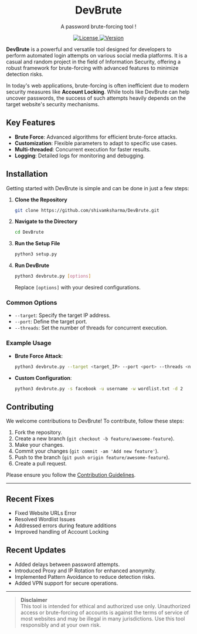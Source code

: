 <div align="center">
  <h1>DevBrute</h1>
  <p>A password brute-forcing tool !</p>
</div>

<div align="center">
    <a href="https://github.com/shivamksharma/terminal_portfolio/blob/main/LICENSE">
        <img src="https://img.shields.io/badge/license-MIT-blue.svg" alt="License" />
    </a>  
    <a href="https://github.com/shivamksharma/terminal_portfolio/releases">
        <img src="https://img.shields.io/badge/version0.0.0-blue.svg" alt="Version" />
    </a>
</div>

**DevBrute** is a powerful and versatile tool designed for developers to perform automated login attempts on various social media platforms. It is a casual and random project in the field of Information Security, offering a robust framework for brute-forcing with advanced features to minimize detection risks.

In today's web applications, brute-forcing is often inefficient due to modern security measures like **Account Locking**. While tools like DevBrute can help uncover passwords, the success of such attempts heavily depends on the target website's security mechanisms.

## **Key Features**

- **Brute Force**: Advanced algorithms for efficient brute-force attacks.
- **Customization**: Flexible parameters to adapt to specific use cases.
- **Multi-threaded**: Concurrent execution for faster results.
- **Logging**: Detailed logs for monitoring and debugging.

## **Installation**

Getting started with DevBrute is simple and can be done in just a few steps:

1. **Clone the Repository**

   ```bash
   git clone https://github.com/shivamksharma/DevBrute.git
   ```

2. **Navigate to the Directory**

   ```bash
   cd DevBrute
   ```

3. **Run the Setup File**

   ```bash
   python3 setup.py
   ```

4. **Run DevBrute**

   ```bash
   python3 devbrute.py [options]
   ```

   Replace `[options]` with your desired configurations.

### **Common Options**

- `--target`: Specify the target IP address.
- `--port`: Define the target port.
- `--threads`: Set the number of threads for concurrent execution.

### **Example Usage**

- **Brute Force Attack**:

  ```bash
  python3 devbrute.py --target <target_IP> --port <port> --threads <num_threads>
  ```

- **Custom Configuration**:

  ```bash
  python3 devbrute.py -s facebook -u username -w wordlist.txt -d 2
  ```

## **Contributing**

We welcome contributions to DevBrute! To contribute, follow these steps:

1. Fork the repository.
2. Create a new branch (`git checkout -b feature/awesome-feature`).
3. Make your changes.
4. Commit your changes (`git commit -am 'Add new feature'`).
5. Push to the branch (`git push origin feature/awesome-feature`).
6. Create a pull request.

Please ensure you follow the [Contribution Guidelines](CONTRIBUTING.md).

---

## **Recent Fixes**

- Fixed Website URLs Error
- Resolved Wordlist Issues
- Addressed errors during feature additions
- Improved handling of Account Locking

## **Recent Updates**

- Added delays between password attempts.
- Introduced Proxy and IP Rotation for enhanced anonymity.
- Implemented Pattern Avoidance to reduce detection risks.
- Added VPN support for secure operations.

---

> **Disclaimer**  
> This tool is intended for ethical and authorized use only. Unauthorized access or brute-forcing of accounts is against the terms of service of most websites and may be illegal in many jurisdictions. Use this tool responsibly and at your own risk.

